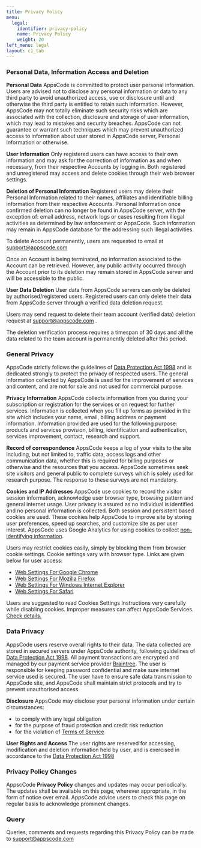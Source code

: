 ```yaml
---
title: Privacy Policy
menu:
  legal:
    identifier: privacy-policy
    name: Privacy Policy
    weight: 20
left_menu: legal
layout: c1_tab
---
```


### Personal Data, Information Access and Deletion

**Personal Data**
AppsCode is committed to protect user personal information.  Users are advised not to disclose any personal information or data to any third party to avoid unauthorized access, use or disclosure until and otherwise the third party is entitled to retain such information. However, AppsCode may not totally eliminate such security risks which are associated with the collection, disclosure and storage of user information, which may lead to mistakes and security breaches. AppsCode can not guarantee or warrant such techniques which may prevent unauthorized access to information about user  stored in AppsCode server, Personal Information or otherwise.

**User Information**
Only registered users can have access to their own information and may ask for the correction of information as and when necessary, from their respective Accounts by logging in. Both registered and unregistered may access and delete cookies through their web browser settings.

**Deletion of Personal Information**
Registered users may delete their Personal Information related to their names, affiliates and identifiable billing information from their respective Accounts. Personal Information once confirmed deletion can no longer be found in AppsCode server, with the exception of: email address, network logs or cases resulting from illegal activities as determined by law enforcement or AppsCode. Such information may remain in AppsCode database for the addressing such illegal activities.

To delete Account permanently, users are requested to email at <support@appscode.com>

Once an Account is being terminated, no information associated to the Account can be retrieved. However, any public activity occurred through the Account prior to its deletion may remain stored in AppsCode server and will be accessible to the public.

**User Data Deletion**
User data from AppsCode servers can only be deleted by authorised/registered users. Registered users can only delete their data from AppsCode server through a verified data deletion request.

Users may send request to delete their team account (verified data) deletion request at  <support@appscode.com> .

The deletion verification process requires a timespan of 30 days and all the data related to the team account is permanently deleted after this period.


### General Privacy
AppsCode strictly follows the guidelines of [Data Protection Act 1998](http://www.legislation.gov.uk/ukpga/1998/29/contents) and is dedicated strongly to protect the privacy of respected users. The general information collected by AppsCode is used for the improvement of services and content, and are not for sale and  not used for commercial purpose.

**Privacy Information**
AppsCode collects information from you during your subscription or registration for the services or on request for further services. Information is collected when you fill up forms as provided in the site which includes your name, email, billing address or payment information. Information provided are used for the following purpose:   products and services provision, billing, identification and authentication, services improvement, contact, research and support.

**Record of correspondence**
AppsCode keeps a log of  your visits to the site including, but not limited to, traffic data, access logs and other communication data, whether this is required for billing purposes or otherwise and the resources that you access. AppsCode sometimes seek site visitors and general public to complete surveys which is solely used for research purpose. The response to these surveys are not mandatory.

**Cookies and IP Addresses**
AppsCode use cookies to record the visitor session information, acknowledge user browser type, browsing pattern and general internet usage. User privacy is assured as no individual is identified and no personal information is collected. Both session and persistent based cookies are used.  These cookies help AppsCode to improve site by storing user preferences, speed up searches, and customize site as per user interest. AppsCode uses Google Analytics for using cookies to collect [non-identifying information](http://www.google.com/policies/privacy/partners/).

Users may restrict cookies easily, simply by blocking them from browser cookie settings. Cookie settings vary with browser type. Links are given below for user access:

* [Web Settings For Google Chrome](https://support.google.com/chrome/answer/95647?co=GENIE.Platform%3DDesktop&hl=en)
* [Web Settings For Mozilla Firefox](https://support.mozilla.org/en-US/kb/enable-and-disable-cookies-website-preferences)
* [Web Settings For Windows Internet Explorer](https://support.microsoft.com/en-us/help/17442/windows-internet-explorer-delete-manage-cookies)
* [Web Settings For Safari](https://support.apple.com/en-us/HT201265)

Users are suggested to read Cookies Settings Instructions very carefully while disabling cookies. Improper measures can affect AppsCode Services. [Check details.](http://www.aboutcookies.org/)


### Data Privacy
AppsCode users reserve overall rights to their data. The data collected are stored in secured servers under AppsCode authority, following guidelines of [Data Protection Act 1998](http://www.legislation.gov.uk/ukpga/1998/29/contents). All payment transactions are encrypted and managed by our payment service provider [Braintree](https://braintreepayments.com/). The user is responsible for keeping password confidential and make sure internet service used is secured. The user have to ensure safe data transmission to AppsCode site, and AppsCode shall maintain strict protocols and try to prevent unauthorised access.

**Disclosure**
AppsCode may disclose your personal information under certain circumstances:

* to comply with any legal obligation
* for the purpose of fraud protection and credit risk reduction
* for the violation of [Terms of Service](/legal/tos/)

**User Rights and Access**
The user rights are reserved for accessing, modification and deletion information held by user, and is exercised in accordance to the [Data Protection Act 1998](http://www.legislation.gov.uk/ukpga/1998/29/contents)


### Privacy Policy Changes
AppscCode **Privacy Policy** changes and updates may occur periodically. The updates shall be available on this page, wherever appropriate, in the form of notice over email. AppsCode advice users to check this page on regular basis to acknowledge prominent changes.


### Query
Queries, comments and requests regarding this Privacy Policy can be made to <support@appscode.com>
